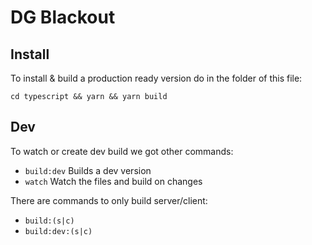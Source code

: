 # DG Blackout

## Install
To install & build a production ready version do in the folder of this file:
```shell
cd typescript && yarn && yarn build
```

## Dev
To watch or create dev build we got other commands:
- `build:dev` Builds a dev version
- `watch` Watch the files and build on changes

There are commands to only build server/client:
- `build:(s|c)`
- `build:dev:(s|c)`
